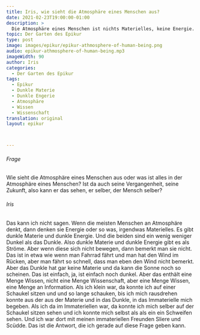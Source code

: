 ```yaml
---
title: Iris, wie sieht die Atmosphäre eines Menschen aus?
date: 2021-02-23T19:00:00-01:00
description: >
  Die Atmosphäre eines Menschen ist nichts Materielles, keine Energie. Sie enthält eine Menge Wissen, aber nicht eine Menge Wissenschaft. Ich konnte mich ins Immaterielle begeben und mich selbst auf der Schaukel schaukeln sehen.
topic: Der Garten des Epikur
type: post
image: images/epikur/epikur-athmosphere-of-human-being.png
audio: epikur-athmosphere-of-human-being.mp3
imageWidth: 90
author: Iris
categories:
  - Der Garten des Epikur
tags:
  - Epikur
  - Dunkle Materie
  - Dunkle Engerie
  - Atmosphäre
  - Wissen
  - Wissenschaft
translation: original
layout: epikur



---
```


###### Frage
Wie sieht die Atmosphäre eines Menschen aus oder was ist alles in der Atmosphäre eines Menschen? Ist da auch seine Vergangenheit, seine Zukunft, also kann er das sehen, er selber, der Mensch selber?

###### Iris
Das kann ich nicht sagen. Wenn die meisten Menschen an Atmosphäre denkt, dann denken sie Energie oder so was, irgendwas Materielles. Es gibt dunkle Materie und dunkle Energie. Und die beiden sind ein wenig weniger Dunkel als das Dunkle. Also dunkle Materie und dunkle Energie gibt es als Ströme. Aber wenn diese sich nicht bewegen, dann bemerkt man sie nicht. Das ist in etwa wie wenn man Fahrrad fährt und man hat den Wind im Rücken, aber man fährt so schnell, dass man eben den Wind nicht bemerkt. Aber das Dunkle hat gar keine Materie und da kann die Sonne noch so scheinen. Das ist einfach, ja, ist einfach noch dunkel. Aber das enthält eine Menge Wissen, nicht eine Menge Wissenschaft, aber eine Menge Wissen, eine Menge an Information. Als ich klein war, da konnte ich auf einer Schaukel sitzen und und so lange schauken, bis ich mich rausdrehen konnte aus der aus der Materie und in das Dunkle, in das Immaterielle mich begeben. Als ich da im Immateriellen war, da konnte ich mich selber auf der Schaukel sitzen sehen und ich konnte mich selbst als als ein ein Schweifen sehen. Und ich war dort mit meinen immateriellen Freunden Sliere und Scüdde. Das ist die Antwort, die ich gerade auf diese Frage geben kann. 